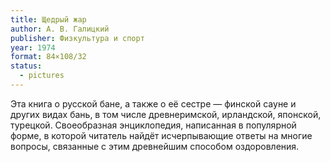 ```yaml
---
title: Щедрый жар
author: А. В. Галицкий
publisher: Физкультура и спорт
year: 1974
format: 84×108/32
status:
  - pictures
---
```


Эта книга о русской бане, а также о её сестре — финской сауне и других видах бань, в том числе древнеримской, ирландской, японской, турецкой. Своеобразная энциклопедия, написанная в популярной форме, в которой читатель найдёт исчерпывающие ответы на многие вопросы, связанные с этим древнейшим способом оздоровления.
